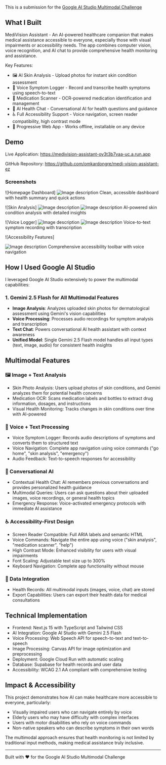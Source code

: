 This is a submission for the [Google AI Studio Multimodal Challenge](https://dev.to/challenges/google-ai-studio-2025-09-03)

## What I Built

MediVision Assistant - An AI-powered healthcare companion that makes medical assistance accessible to everyone, especially those with visual impairments or accessibility needs. The app combines computer vision, voice recognition, and AI chat to provide comprehensive health monitoring and assistance.

Key Features:

- 🖼️ AI Skin Analysis - Upload photos for instant skin condition assessment
- 🎤 Voice Symptom Logger - Record and transcribe health symptoms using speech-to-text
- 💊 Medication Scanner - OCR-powered medication identification and management
- 💬 AI Health Chat - Conversational AI for health questions and guidance
- ♿ Full Accessibility Support - Voice navigation, screen reader compatibility, high contrast mode
- 📱 Progressive Web App - Works offline, installable on any device

## Demo

Live Application: https://medivision-assistant-ov3t3b7vaa-uc.a.run.app

GitHub Repository: https://github.com/omkardongre/medi-vision-assistant-ez

### Screenshots

![Homepage Dashboard]
![Image description](https://dev-to-uploads.s3.amazonaws.com/uploads/articles/t953kyqweffpg7wdiflt.png)
Clean, accessible dashboard with health summary and quick actions

![Skin Analysis]
![Image description](https://dev-to-uploads.s3.amazonaws.com/uploads/articles/yul1vb2f6ib37v4trlt6.png)
![Image description](https://dev-to-uploads.s3.amazonaws.com/uploads/articles/npe4ggha14r85n3j9ukw.png)
AI-powered skin condition analysis with detailed insights

![Voice Logger]
![Image description](https://dev-to-uploads.s3.amazonaws.com/uploads/articles/qk52jt47yn8puwqycm2r.png)
![Image description](https://dev-to-uploads.s3.amazonaws.com/uploads/articles/qfq5rbes56r917w1vhtm.png)
Voice-to-text symptom recording with transcription

![Accessibility Features]

![Image description](https://dev-to-uploads.s3.amazonaws.com/uploads/articles/0dayoklfqjd6hgkwki6r.png)
Comprehensive accessibility toolbar with voice navigation

## How I Used Google AI Studio

I leveraged Google AI Studio extensively to power the multimodal capabilities:

### 1. **Gemini 2.5 Flash** for All Multimodal Features

- **Image Analysis**: Analyzes uploaded skin photos for dermatological assessment using Gemini's vision capabilities
- **Voice Processing**: Processes audio recordings for symptom analysis and transcription
- **Text Chat**: Powers conversational AI health assistant with context awareness
- **Unified Model**: Single Gemini 2.5 Flash model handles all input types (text, image, audio) for consistent health insights

## Multimodal Features

### 🖼️ Image + Text Analysis

- Skin Photo Analysis: Users upload photos of skin conditions, and Gemini analyzes them for potential health concerns
- Medication OCR: Scans medication labels and bottles to extract drug information, dosages, and instructions
- Visual Health Monitoring: Tracks changes in skin conditions over time with AI-powered

### 🎤 Voice + Text Processing

- Voice Symptom Logger: Records audio descriptions of symptoms and converts them to structured text
- Voice Navigation: Complete app navigation using voice commands ("go home", "skin analysis", "emergency")
- Audio Feedback: Text-to-speech responses for accessibility

### 💬 Conversational AI

- Contextual Health Chat: AI remembers previous conversations and provides personalized health guidance
- Multimodal Queries: Users can ask questions about their uploaded images, voice recordings, or general health topics
- Emergency Response: Voice-activated emergency protocols with immediate AI assistance

### ♿ Accessibility-First Design

- Screen Reader Compatible: Full ARIA labels and semantic HTML
- Voice Commands: Navigate the entire app using voice ("skin analysis", "medication scanner", "help")
- High Contrast Mode: Enhanced visibility for users with visual impairments
- Font Scaling: Adjustable text size up to 300%
- Keyboard Navigation: Complete app functionality without mouse

### 🔄 Data Integration

- Health Records: All multimodal inputs (images, voice, chat) are stored
- Export Capabilities: Users can export their health data for medical consultations

## Technical Implementation

- Frontend: Next.js 15 with TypeScript and Tailwind CSS
- AI Integration: Google AI Studio with Gemini 2.5 Flash
- Voice Processing: Web Speech API for speech-to-text and text-to-speech
- Image Processing: Canvas API for image optimization and preprocessing
- Deployment: Google Cloud Run with automatic scaling
- Database: Supabase for health records and user data
- Accessibility: WCAG 2.1 AA compliant with comprehensive testing

## Impact & Accessibility

This project demonstrates how AI can make healthcare more accessible to everyone, particularly:

- Visually impaired users who can navigate entirely by voice
- Elderly users who may have difficulty with complex interfaces
- Users with motor disabilities who rely on voice commands
- Non-native speakers who can describe symptoms in their own words

The multimodal approach ensures that health monitoring is not limited by traditional input methods, making medical assistance truly inclusive.

---

Built with ❤️ for the Google AI Studio Multimodal Challenge
